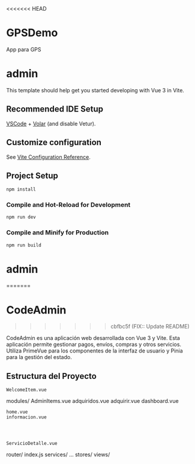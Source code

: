 <<<<<<< HEAD
# GPSDemo
App para GPS
# admin

This template should help get you started developing with Vue 3 in Vite.

## Recommended IDE Setup

[VSCode](https://code.visualstudio.com/) + [Volar](https://marketplace.visualstudio.com/items?itemName=Vue.volar) (and disable Vetur).

## Customize configuration

See [Vite Configuration Reference](https://vitejs.dev/config/).

## Project Setup

```sh
npm install
```

### Compile and Hot-Reload for Development

```sh
npm run dev
```

### Compile and Minify for Production

```sh
npm run build
```
# admin
=======
# CodeAdmin
>>>>>>> cbfbc5f (FIX:: Update README)

CodeAdmin es una aplicación web desarrollada con Vue 3 y Vite. Esta aplicación permite gestionar pagos, envíos, compras y otros servicios. Utiliza PrimeVue para los componentes de la interfaz de usuario y Pinia para la gestión del estado.

## Estructura del Proyecto

    WelcomeItem.vue

modules/
    AdminItems.vue
    adquiridos.vue
    adquirir.vue
    dashboard.vue
    
    
    home.vue
    informacion.vue
    
    
    
    
    ServicioDetalle.vue
    
router/
    index.js
services/
    ...
stores/
views/